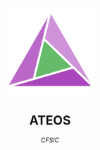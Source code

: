 <div align="center">
  <a href="https://ateos.loki"><img src="https://raw.githubusercontent.com/overphoenix/ateos/main/share/media/logo.svg?token=GHSAT0AAAAAABU7XEYDN3Y77GWIAAZN7A72YXKPEXA" width="200px"></a>
  <h1>ATEOS</h1>
  <p><i>CFSIC</i></p>
</div>
